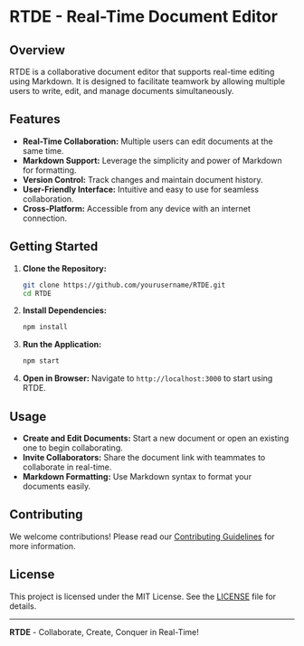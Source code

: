 # RTDE - Real-Time Document Editor

## Overview

RTDE is a collaborative document editor that supports real-time editing using Markdown. It is designed to facilitate teamwork by allowing multiple users to write, edit, and manage documents simultaneously.

## Features

- **Real-Time Collaboration:** Multiple users can edit documents at the same time.
- **Markdown Support:** Leverage the simplicity and power of Markdown for formatting.
- **Version Control:** Track changes and maintain document history.
- **User-Friendly Interface:** Intuitive and easy to use for seamless collaboration.
- **Cross-Platform:** Accessible from any device with an internet connection.

## Getting Started

1. **Clone the Repository:**
   ```bash
   git clone https://github.com/yourusername/RTDE.git
   cd RTDE
   ```
2. **Install Dependencies:**
   ```bash
   npm install
   ```
3. **Run the Application:**
   ```bash
   npm start
   ```
4. **Open in Browser:**
   Navigate to `http://localhost:3000` to start using RTDE.

## Usage

- **Create and Edit Documents:** Start a new document or open an existing one to begin collaborating.
- **Invite Collaborators:** Share the document link with teammates to collaborate in real-time.
- **Markdown Formatting:** Use Markdown syntax to format your documents easily.

## Contributing

We welcome contributions! Please read our [Contributing Guidelines](CONTRIBUTING.md) for more information.

## License

This project is licensed under the MIT License. See the [LICENSE](LICENSE) file for details.

---

**RTDE** - Collaborate, Create, Conquer in Real-Time!
